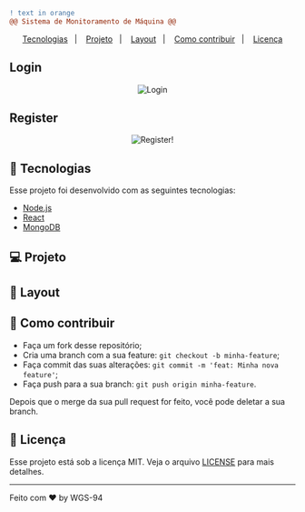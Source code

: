 <!--<h1 align="center" style="color: #E8643A" color="orange">
    Sistema de Monitoramento de Máquina
</h1>-->

```diff
! text in orange
@@ Sistema de Monitoramento de Máquina @@
```

<p align="center">
  <a href="#rocket-tecnologias">Tecnologias</a>&nbsp;&nbsp;&nbsp;|&nbsp;&nbsp;&nbsp;
  <a href="#-projeto">Projeto</a>&nbsp;&nbsp;&nbsp;|&nbsp;&nbsp;&nbsp;
  <a href="#-layout">Layout</a>&nbsp;&nbsp;&nbsp;|&nbsp;&nbsp;&nbsp;
  <a href="#-como-contribuir">Como contribuir</a>&nbsp;&nbsp;&nbsp;|&nbsp;&nbsp;&nbsp;
  <a href="#memo-licença">Licença</a>
</p>

## Login

<p align="center">
  <img src="https://user-images.githubusercontent.com/87288949/169928034-99155de8-01f1-4841-b3f3-d50add0d6f61.PNG" alt="Login" />
</p>

## Register

<p align="center">
  <img src="https://user-images.githubusercontent.com/87288949/169928443-4b5577d8-d9f4-4c49-b510-861abc682651.PNG" alt="Register!" />
</p>

## 🚀 Tecnologias

Esse projeto foi desenvolvido com as seguintes tecnologias:

- [Node.js](https://nodejs.org/en/)
- [React](https://reactjs.org)
- [MongoDB](https://www.mongodb.com/)

## 💻 Projeto

<!-- O Ecoleta é um marketplace que ajuda pessoas a encontrarem pontos de coleta de resíduos de forma eficiente. -->

## 🔖 Layout

<!-- Você pode visualizar o layout do projeto através [desse link](https://www.figma.com/file/9TlOcj6l7D05fZhU12xWT3/Ecoleta-Booster?node-id=0%3A1). Lembrando que você  precisa ter uma conta no [Figma](http://figma.com/) para acessá-lo. -->

## 🤔 Como contribuir

- Faça um fork desse repositório;
- Cria uma branch com a sua feature: `git checkout -b minha-feature`;
- Faça commit das suas alterações: `git commit -m 'feat: Minha nova feature'`;
- Faça push para a sua branch: `git push origin minha-feature`.

Depois que o merge da sua pull request for feito, você pode deletar a sua branch.

## :memo: Licença

Esse projeto está sob a licença MIT. Veja o arquivo [LICENSE](LICENSE.md) para mais detalhes.

---

Feito com ♥ by WGS-94
